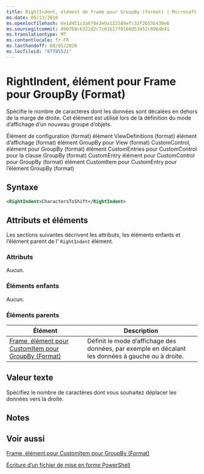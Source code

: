```yaml
---
title: RightIndent, élément de frame pour GroupBy (format) | Microsoft Docs
ms.date: 09/13/2016
ms.openlocfilehash: 6e1d451c2a6f0e3e0a122589efc32f2b55b430e6
ms.sourcegitcommit: 0907b8c6322d2c7c61b17f8168d53452c8964b41
ms.translationtype: MT
ms.contentlocale: fr-FR
ms.lasthandoff: 08/05/2020
ms.locfileid: "87785521"
---
```

# <a name="rightindent-element-for-frame-for-groupby-format"></a>RightIndent, élément pour Frame pour GroupBy (Format)

Spécifie le nombre de caractères dont les données sont décalées en dehors de la marge de droite. Cet élément est utilisé lors de la définition du mode d’affichage d’un nouveau groupe d’objets.

Élément de configuration (format) élément ViewDefinitions (format) élément d’affichage (format) élément GroupBy pour View (format) CustomControl, élément pour GroupBy (format) élément CustomEntries pour CustomControl pour la clause GroupBy (format) CustomEntry élément pour CustomControl pour GroupBy (format) élément CustomItem pour CustomEntry pour l’élément GroupBy (format)

## <a name="syntax"></a>Syntaxe

```xml
<RightIndent>CharactersToShift</RightIndent>
```

## <a name="attributes-and-elements"></a>Attributs et éléments

Les sections suivantes décrivent les attributs, les éléments enfants et l’élément parent de l' `RightIndent` élément.

### <a name="attributes"></a>Attributs

Aucun.

### <a name="child-elements"></a>Éléments enfants

Aucun.

### <a name="parent-elements"></a>Éléments parents

|Élément|Description|
|-------------|-----------------|
|[Frame, élément pour CustomItem pour GroupBy (Format)](./frame-element-for-customitem-for-groupby-format.md)|Définit le mode d’affichage des données, par exemple en décalant les données à gauche ou à droite.|

## <a name="text-value"></a>Valeur texte

Spécifiez le nombre de caractères dont vous souhaitez déplacer les données vers la droite.

## <a name="remarks"></a>Notes

## <a name="see-also"></a>Voir aussi

[Frame, élément pour CustomItem pour GroupBy (Format)](./frame-element-for-customitem-for-groupby-format.md)

[Écriture d’un fichier de mise en forme PowerShell](./writing-a-powershell-formatting-file.md)
